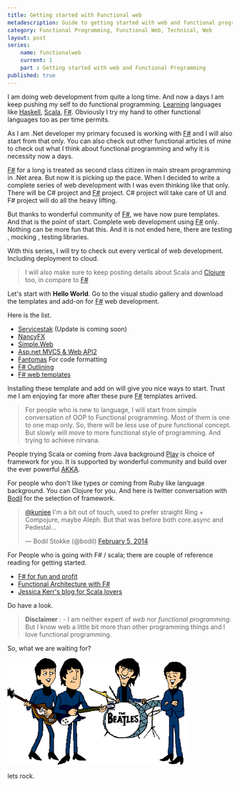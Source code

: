 ```yaml
---
title: Getting started with Functional web
metadescription: Guide to getting started with web and functional programming 
category: Functional Programming, Functional Web, Technical, Web
layout: post
series: 
	name: functionalweb
	current: 1
	part : Getting started with web and Functional Programming
published: true
---
```


I am doing web development from quite a long time. And now a days I am keep pushing my self to do functional programming. [Learning](http://learnyouahaskell.com/) languages like [Haskell](http://www.haskell.org/haskellwiki/Haskell), [Scala](http://www.scala-lang.org/), [F#](http://fsharp.org/). Obviously I try my hand to other functional languages too as per time permits. 

As I am .Net developer my primary focused is working with [F#](http://fsharp.org/) and I will also start from that only. You can also check out other functional articles of mine to check out what I think about functional programming and why it is necessity now a days. 

[F#](http://fsharp.org/) for a long is treated as second class citizen in main stream programming in .Net area. But now it is picking up the pace. When I decided to write a complete series of web development with I was even thinking like that only. There will be C# project and [F#](http://fsharp.org/) project. C# project will take care of UI and F# project will do all the heavy lifting.

But thanks to wonderful community of [F#](http://fsharp.org/), we have now pure templates. And that is the point of start. Complete web development using [F#](http://fsharp.org/) only. Nothing can be more fun that this. And it is not ended here, there are testing , mocking , testing libraries. 

With this series, I will try to check out every vertical of web development. Including deployment to cloud. 

> I will also make sure to keep posting details about Scala and [Clojure](http://clojure.org/) too, in compare to [F#](http://fsharp.org)

Let's start with **Hello World**. Go to the visual studio gallery and download the templates and add-on for [F#](http://fsharp.org) web development. 

Here is the list.

* [Servicestak](http://visualstudiogallery.msdn.microsoft.com/278caff1-917a-4ac1-a552-e5a2ce0f6e1f) (Update is coming soon)
* [NancyFX](http://visualstudiogallery.msdn.microsoft.com/b55b8aac-b11a-4a6a-8a77-2153f46f4e2f)
* [Simple.Web](http://visualstudiogallery.msdn.microsoft.com/bbec75fa-0f31-47e9-a8ce-c301edb2fa4b)
* [Asp.net MVC5 & Web API2](http://visualstudiogallery.msdn.microsoft.com/39ae8dec-d11a-4ac9-974e-be0fdadec71b)
* [Fantomas](http://visualstudiogallery.msdn.microsoft.com/24ef5c87-b4e3-4c3b-b126-1064cc66e148) For code formatting 
* [F# Outlining](http://visualstudiogallery.msdn.microsoft.com/bec977b8-c9d9-4926-999e-e50c4498df8a) 
* [F# web templates](http://visualstudiogallery.msdn.microsoft.com/f1dae7fe-1ecc-4f1b-86b5-32a2970d012a)

Installing these template and add on will give you nice ways to start. Trust me I am enjoying far more after these pure [F#](http://fsharp.org) templates arrived. 

> For people who is new to language, I will start from simple conversation of OOP to Functional programming. Most of them is one to one map only. So, there will be less use of pure functional concept. But slowly will move to more functional style of programming. And trying to achieve nirvana. 

People trying Scala or coming from Java background [Play](http://www.playframework.com/) is choice of framework for you. It is supported by wonderful community and build over the ever powerful [AKKA](http://akka.io/). 

For people who don't like types or coming from Ruby like language background. You can Clojure for you. And here is twitter conversation with [Bodil](http://bodil.org/) for the selection of framework.

<blockquote class="twitter-tweet" lang="en"><p><a href="https://twitter.com/kunjee">@kunjee</a> I&#39;m a bit out of touch, used to prefer straight Ring + Compojure, maybe Aleph. But that was before both core.async and Pedestal...</p>&mdash; Bodil Stokke (@bodil) <a href="https://twitter.com/bodil/statuses/431086156470833152">February 5, 2014</a></blockquote>
<script async src="//platform.twitter.com/widgets.js" charset="utf-8"></script>

For People who is going with F# / scala; there are couple of reference reading for getting started. 

- [F# for fun and profit](http://fsharpforfunandprofit.com/)
- [Functional Architecture with F#](http://pluralsight.com/training/Courses/TableOfContents/functional-architecture-fsharp)
- [Jessica Kerr's blog for Scala lovers](http://blog.jessitron.com/)

Do have a look. 

> **Disclaimer** : - I am neither expert of *web* nor *functional programming*. But I know web a little bit more than other programming things and I love functional programming. 

So, what we are waiting for?

![rock](/images/rock.gif)

lets rock. 